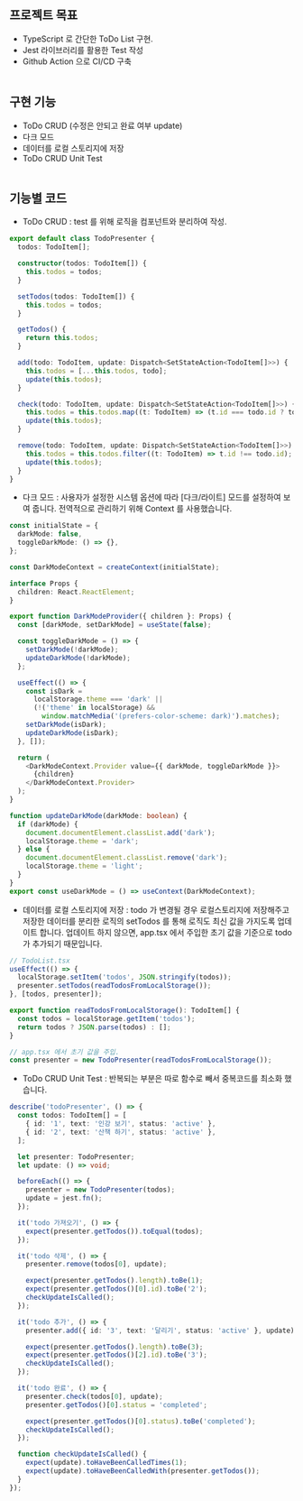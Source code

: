 ## 프로젝트 목표

- TypeScript 로 간단한 ToDo List 구현.
- Jest 라이브러리를 활용한 Test 작성
- Github Action 으로 CI/CD 구축
  <br /><br />

## 구현 기능

- ToDo CRUD (수정은 안되고 완료 여부 update)
- 다크 모드
- 데이터를 로컬 스토리지에 저장
- ToDo CRUD Unit Test
  <br /><br />

## 기능별 코드

- ToDo CRUD : test 를 위해 로직을 컴포넌트와 분리하여 작성.

```typescript
export default class TodoPresenter {
  todos: TodoItem[];

  constructor(todos: TodoItem[]) {
    this.todos = todos;
  }

  setTodos(todos: TodoItem[]) {
    this.todos = todos;
  }

  getTodos() {
    return this.todos;
  }

  add(todo: TodoItem, update: Dispatch<SetStateAction<TodoItem[]>>) {
    this.todos = [...this.todos, todo];
    update(this.todos);
  }

  check(todo: TodoItem, update: Dispatch<SetStateAction<TodoItem[]>>) {
    this.todos = this.todos.map((t: TodoItem) => (t.id === todo.id ? todo : t));
    update(this.todos);
  }

  remove(todo: TodoItem, update: Dispatch<SetStateAction<TodoItem[]>>) {
    this.todos = this.todos.filter((t: TodoItem) => t.id !== todo.id);
    update(this.todos);
  }
}
```

- 다크 모드 : 사용자가 설정한 시스템 옵션에 따라 [다크/라이트] 모드를 설정하여 보여 줍니다. 전역적으로 관리하기 위해 Context 를 사용했습니다.

```typescript
const initialState = {
  darkMode: false,
  toggleDarkMode: () => {},
};

const DarkModeContext = createContext(initialState);

interface Props {
  children: React.ReactElement;
}

export function DarkModeProvider({ children }: Props) {
  const [darkMode, setDarkMode] = useState(false);

  const toggleDarkMode = () => {
    setDarkMode(!darkMode);
    updateDarkMode(!darkMode);
  };

  useEffect(() => {
    const isDark =
      localStorage.theme === 'dark' ||
      (!('theme' in localStorage) &&
        window.matchMedia('(prefers-color-scheme: dark)').matches);
    setDarkMode(isDark);
    updateDarkMode(isDark);
  }, []);

  return (
    <DarkModeContext.Provider value={{ darkMode, toggleDarkMode }}>
      {children}
    </DarkModeContext.Provider>
  );
}

function updateDarkMode(darkMode: boolean) {
  if (darkMode) {
    document.documentElement.classList.add('dark');
    localStorage.theme = 'dark';
  } else {
    document.documentElement.classList.remove('dark');
    localStorage.theme = 'light';
  }
}
export const useDarkMode = () => useContext(DarkModeContext);
```

- 데이터를 로컬 스토리지에 저장 : todo 가 변경될 경우 로컬스토리지에 저장해주고 저장한 데이터를 분리한 로직의 setTodos 를 통해 로직도 최신 값을 가지도록 업데이트 합니다. 업데이트 하지 않으면, app.tsx 에서 주입한 초기 값을 기준으로 todo 가 추가되기 때문입니다.

```typescript
// TodoList.tsx
useEffect(() => {
  localStorage.setItem('todos', JSON.stringify(todos));
  presenter.setTodos(readTodosFromLocalStorage());
}, [todos, presenter]);

export function readTodosFromLocalStorage(): TodoItem[] {
  const todos = localStorage.getItem('todos');
  return todos ? JSON.parse(todos) : [];
}

// app.tsx 에서 초기 값을 주입.
const presenter = new TodoPresenter(readTodosFromLocalStorage());
```

- ToDo CRUD Unit Test : 반복되는 부분은 따로 함수로 빼서 중복코드를 최소화 했습니다.

```typescript
describe('todoPresenter', () => {
  const todos: TodoItem[] = [
    { id: '1', text: '인강 보기', status: 'active' },
    { id: '2', text: '산책 하기', status: 'active' },
  ];

  let presenter: TodoPresenter;
  let update: () => void;

  beforeEach(() => {
    presenter = new TodoPresenter(todos);
    update = jest.fn();
  });

  it('todo 가져오기', () => {
    expect(presenter.getTodos()).toEqual(todos);
  });

  it('todo 삭제', () => {
    presenter.remove(todos[0], update);

    expect(presenter.getTodos().length).toBe(1);
    expect(presenter.getTodos()[0].id).toBe('2');
    checkUpdateIsCalled();
  });

  it('todo 추가', () => {
    presenter.add({ id: '3', text: '달리기', status: 'active' }, update);

    expect(presenter.getTodos().length).toBe(3);
    expect(presenter.getTodos()[2].id).toBe('3');
    checkUpdateIsCalled();
  });

  it('todo 완료', () => {
    presenter.check(todos[0], update);
    presenter.getTodos()[0].status = 'completed';

    expect(presenter.getTodos()[0].status).toBe('completed');
    checkUpdateIsCalled();
  });

  function checkUpdateIsCalled() {
    expect(update).toHaveBeenCalledTimes(1);
    expect(update).toHaveBeenCalledWith(presenter.getTodos());
  }
});
```
